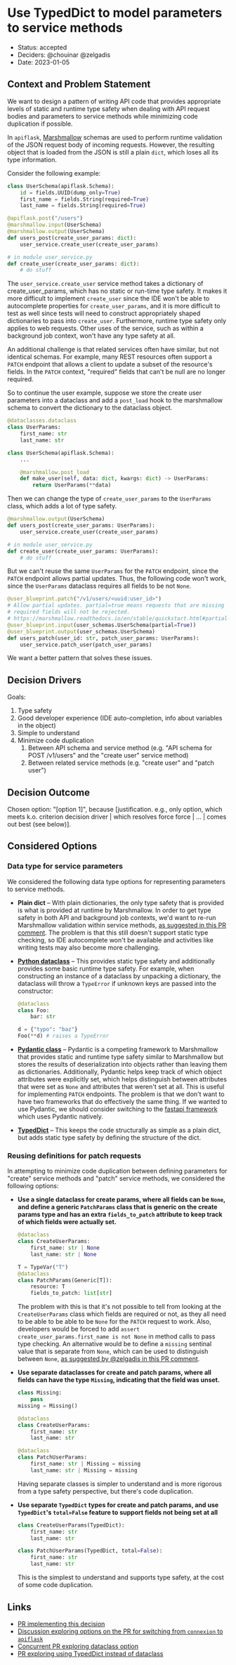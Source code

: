 # Use TypedDict to model parameters to service methods

- Status: accepted
- Deciders: @chouinar @zelgadis
- Date: 2023-01-05

## Context and Problem Statement

We want to design a pattern of writing API code that provides appropriate levels of static and runtime type safety when dealing with API request bodies and parameters to service methods while minimizing code duplication if possible.

In `apiflask`, [Marshmallow](https://marshmallow.readthedocs.io/en/stable/) schemas are used to perform runtime validation of the JSON request body of incoming requests. However, the resulting object that is loaded from the JSON is still a plain `dict`, which loses all its type information.

Consider the following example:

```python
class UserSchema(apiflask.Schema):
    id = fields.UUID(dump_only=True)
    first_name = fields.String(required=True)
    last_name = fields.String(required=True)

@apiflask.post("/users")
@marshmallow.input(UserSchema)
@marshmallow.output(UserSchema)
def users_post(create_user_params: dict):
    user_service.create_user(create_user_params)

# in module user_service.py
def create_user(create_user_params: dict):
    # do stuff
```

The `user_service.create_user` service method takes a dictionary of create_user_params, which has no static or run-time type safety. It makes it more difficult to implement `create_user` since the IDE won't be able to autocomplete properties for `create_user_params`, and it is more difficult to test as well since tests will need to construct appropriately shaped dictionaries to pass into `create_user`. Furthermore, runtime type safety only applies to web requests. Other uses of the service, such as within a background job context, won't have any type safety at all.

An additional challenge is that related services often have similar, but not identical schemas. For example, many REST resources often support a `PATCH` endpoint that allows a client to update a subset of the resource's fields. In the `PATCH` context, "required" fields that can't be null are no longer required.

So to continue the user example, suppose we store the create user parameters into a dataclass and add a `post_load` hook to the marshmallow schema to convert the dictionary to the dataclass object.

```python
@dataclasses.dataclass
class UserParams:
    first_name: str
    last_name: str

class UserSchema(apiflask.Schema):
    ...

    @marshmallow.post_load
    def make_user(self, data: dict, kwargs: dict) -> UserParams:
        return UserParams(**data)
```

Then we can change the type of `create_user_params` to the `UserParams` class, which adds a lot of type safety.

```python
@marshmallow.output(UserSchema)
def users_post(create_user_params: UserParams):
    user_service.create_user(create_user_params)

# in module user_service.py
def create_user(create_user_params: UserParams):
    # do stuff
```

But we can't reuse the same `UserParams` for the `PATCH` endpoint, since the `PATCH` endpoint allows partial updates. Thus, the following code won't work, since the `UserParams` dataclass requires all fields to be not `None`.

```python
@user_blueprint.patch("/v1/users/<uuid:user_id>")
# Allow partial updates. partial=true means requests that are missing
# required fields will not be rejected.
# https://marshmallow.readthedocs.io/en/stable/quickstart.html#partial-loading
@user_blueprint.input(user_schemas.UserSchema(partial=True))
@user_blueprint.output(user_schemas.UserSchema)
def users_patch(user_id: str, patch_user_params: UserParams):
    user_service.patch_user(patch_user_params)
```

We want a better pattern that solves these issues.

## Decision Drivers

Goals:

1. Type safety
2. Good developer experience (IDE auto-completion, info about variables in the object)
3. Simple to understand
4. Minimize code duplication
   1. Between API schema and service method (e.g. "API schema for POST /v1/users" and the "create user" service method)
   2. Between related service methods (e.g. "create user" and "patch user")

## Decision Outcome

Chosen option: "[option 1]", because [justification. e.g., only option, which meets k.o. criterion decision driver | which resolves force force | … | comes out best (see below)].

## Considered Options

### Data type for service parameters

We considered the following data type options for representing parameters to service methods.

- **Plain dict** – With plain dictionaries, the only type safety that is provided is what is provided at runtime by Marshmallow. In order to get type safety in both API and background job contexts, we'd want to re-run Marshmallow validation within service methods, [as suggested in this PR comment](https://github.com/navapbc/template-application-flask/pull/51#discussion_r1054846653). The problem is that this still doesn't support static type checking, so IDE autocomplete won't be available and activities like writing tests may also become more challenging.
- **[Python dataclass](https://docs.python.org/3/library/dataclasses.html)** – This provides static type safety and additionally provides some basic runtime type safety. For example, when constructing an instance of a dataclass by unpacking a dictionary, the dataclass will throw a `TypeError` if unknown keys are passed into the constructor:

    ```python
    @dataclass
    class Foo:
        bar: str

    d = {"typo": "baz"}
    Foo(**d) # raises a TypeError
    ```

- **[Pydantic class](https://docs.pydantic.dev/)** – Pydantic is a competing framework to Marshmallow that provides static and runtime type safety similar to Marshmallow but stores the results of deserialization into objects rather than leaving them as dictionaries. Additionally, Pydantic helps keep track of which object attributes were explicitly set, which helps distinguish between attributes that were set as `None` and attributes that weren't set at all. This is useful for implementing `PATCH` endpoints. The problem is that we don't want to have two frameworks that do effectively the same thing. If we wanted to use Pydantic, we should consider switching to the [fastapi framework](https://fastapi.tiangolo.com/) which uses Pydantic natively.
- **[TypedDict](https://docs.python.org/3/library/typing.html#typing.TypedDict)** – This keeps the code structurally as simple as a plain dict, but adds static type safety by defining the structure of the dict.

### Reusing definitions for patch requests

In attempting to minimize code duplication between defining parameters for "create" service methods and "patch" service methods, we considered the following options:

- **Use a single dataclass for create params, where all fields can be `None`, and define a generic `PatchParams` class that is generic on the create params type and has an extra `fields_to_patch` attribute to keep track of which fields were actually set.**

    ```python
    @dataclass
    class CreateUserParams:
        first_name: str | None
        last_name: str | None

    T = TypeVar("T")
    @dataclass
    class PatchParams(Generic[T]):
        resource: T
        fields_to_patch: list[str]
    ```

    The problem with this is that it's not possible to tell from looking at the `CreateUserParams` class which fields are required or not, as they all need to be able to be able to be `None` for the `PATCH` request to work. Also, developers would be forced to add `assert create_user_params.first_name is not None` in method calls to pass type checking. An alternative would be to define a `missing` sentinal value that is separate from `None`, which can be used to distinguish between `None`, [as suggested by @zelgadis in this PR comment](https://github.com/navapbc/template-application-flask/pull/51#discussion_r1053891320).

- **Use separate dataclasses for create and patch params, where all fields can have the type `Missing`, indicating that the field was unset.**

    ```python
    class Missing:
        pass
    missing = Missing()

    @dataclass
    class CreateUserParams:
        first_name: str
        last_name: str

    @dataclass
    class PatchUserParams:
        first_name: str | Missing = missing
        last_name: str | Missing = missing
    ```

    Having separate classes is simpler to understand and is more rigorous from a type safety perspective, but there's code duplication.

- **Use separate `TypedDict` types for create and patch params, and use `TypedDict`'s `total=False` feature to support fields not being set at all**

    ```python
    class CreateUserParams(TypedDict):
        first_name: str
        last_name: str

    class PatchUserParams(TypedDict, total=False):
        first_name: str
        last_name: str
    ```

    This is the simplest to understand and supports type safety, at the cost of some code duplication.

## Links

- [PR implementing this decision](https://github.com/navapbc/template-application-flask/pull/57)
- [Discussion exploring options on the PR for switching from `connexion` to `apiflask`](https://github.com/navapbc/template-application-flask/pull/51#discussion_r1053724252)
- [Concurrent PR exploring dataclass option](https://github.com/navapbc/template-application-flask/pull/56)
- [PR exploring using TypedDict instead of dataclass](https://github.com/navapbc/template-application-flask/pull/62)
